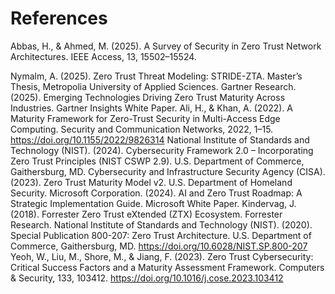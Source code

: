 # References

Abbas, H., & Ahmed, M. (2025). A Survey of Security in Zero Trust Network Architectures. IEEE Access, 13, 15502–15524.

Nymalm, A. (2025). Zero Trust Threat Modeling: STRIDE-ZTA. Master’s Thesis, Metropolia University of Applied Sciences.
Gartner Research. (2025). Emerging Technologies Driving Zero Trust Maturity Across Industries. Gartner Insights White Paper.
Ali, H., & Khan, A. (2022). A Maturity Framework for Zero-Trust Security in Multi-Access Edge Computing. Security and Communication Networks, 2022, 1–15. https://doi.org/10.1155/2022/9826314
National Institute of Standards and Technology (NIST). (2024). Cybersecurity Framework 2.0 – Incorporating Zero Trust Principles (NIST CSWP 2.9). U.S. Department of Commerce, Gaithersburg, MD.
Cybersecurity and Infrastructure Security Agency (CISA). (2023). Zero Trust Maturity Model v2. U.S. Department of Homeland Security.
Microsoft Corporation. (2024). AI and Zero Trust Roadmap: A Strategic Implementation Guide. Microsoft White Paper.
Kindervag, J. (2018). Forrester Zero Trust eXtended (ZTX) Ecosystem. Forrester Research.
National Institute of Standards and Technology (NIST). (2020). Special Publication 800-207: Zero Trust Architecture. U.S. Department of Commerce, Gaithersburg, MD. https://doi.org/10.6028/NIST.SP.800-207
Yeoh, W., Liu, M., Shore, M., & Jiang, F. (2023). Zero Trust Cybersecurity: Critical Success Factors and a Maturity Assessment Framework. Computers & Security, 133, 103412. https://doi.org/10.1016/j.cose.2023.103412
